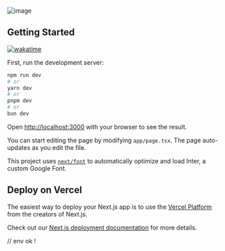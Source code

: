 ![image](https://github.com/97revenge/gemini-getting-started/assets/80254945/792b9716-a9e8-454e-a973-0693b36868b6)

## Getting Started

[![wakatime](https://wakatime.com/badge/github/97revenge/gemini-getting-started.svg)](https://wakatime.com/badge/github/97revenge/gemini-getting-started)

First, run the development server:

```bash
npm run dev
# or
yarn dev
# or
pnpm dev
# or
bun dev
```

Open [http://localhost:3000](http://localhost:3000) with your browser to see the result.

You can start editing the page by modifying `app/page.tsx`. The page auto-updates as you edit the file.

This project uses [`next/font`](https://nextjs.org/docs/basic-features/font-optimization) to automatically optimize and load Inter, a custom Google Font.

## Deploy on Vercel

The easiest way to deploy your Next.js app is to use the [Vercel Platform](https://vercel.com/new?utm_medium=default-template&filter=next.js&utm_source=create-next-app&utm_campaign=create-next-app-readme) from the creators of Next.js.

Check out our [Next.js deployment documentation](https://nextjs.org/docs/deployment) for more details.

// env ok !

